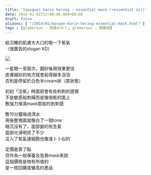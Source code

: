 ```yaml
---
title: '[masque] karin herzog - essential mask (+essential oil)'
date: 2014-01-01T22:00:00.000+08:00
draft: false
aliases: [ "/2014/01/masque-karin-herzog-essential-mask.html" ]
tags : [glamorous - 保養おたく, glamorous - 面膜魂]
---
```


給沉睡的肌膚大大口的吸一下氧氣  
（很廣告的slogan XD）  

![](/images/karinherzogmask.jpg)

一星期一至兩次，磨砂後用效果更佳   
皮膚越攰的地方就會起得越多泡泡  
否則是停留於白色半cream狀（原狀態）   
  
初初「注氧」時面部會有些刺刺的感覺  
不是敏感般刺痛而是像很乾的面上  
敷強力保濕mask那般的刺刺感    
  
敷10分鐘後過清水  
用後整塊面就像白了一個tone  
暗沉沒有了，面部變的有生氣   
面部光滑明亮了不少    
注入了氧氣連細胞也像漲卜卜似的  
  
定價是貴了點  
但作為一般保養及急救mask來說  
這個價格是物有所值的  
是一枝回購度蠻高的產品
